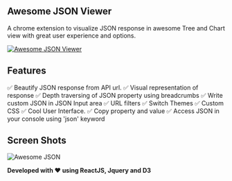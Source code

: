 ## Awesome JSON Viewer

A chrome extension to visualize JSON response in awesome Tree and Chart view with great user experience and options.

[![Awesome JSON Viewer](https://raw.githubusercontent.com/rbrahul/Smart-Webpage-Ruler/master/images/chrome.png)](https://chrome.google.com/webstore/detail/awesome-json/iemadiahhbebdklepanmkjenfdebfpfe)


## Features

✅ Beautify JSON response from API url.
✅ Visual representation of response
✅ Depth traversing of JSON property using breadcrumbs
✅ Write custom JSON in JSON Input area
✅ URL filters
✅ Switch Themes
✅ Custom CSS
✅ Cool User Interface.
✅ Copy property and value 
✅ Access JSON in your console using 'json' keyword

## Screen Shots
![Awesome JSON](https://raw.githubusercontent.com/rbrahul/Awesome-JSON/master/awesome-json-slideshow.gif "Awesome JSON an awesome Chrome extension to assist development")


**Developed with ♥ using ReactJS, Jquery and D3**
